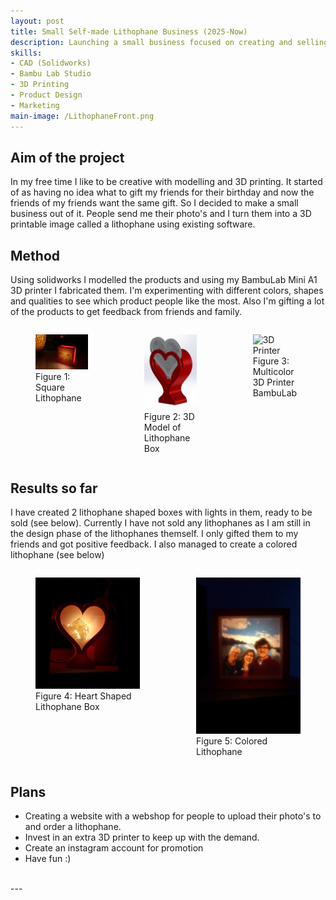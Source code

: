 ```yaml
---
layout: post
title: Small Self-made Lithophane Business (2025-Now)
description: Launching a small business focused on creating and selling personalized lithophanes (3D printed photos) in self-made lightboxes. I 3D print customers’ favorite photos, turning them into unique illuminated gifts.
skills: 
- CAD (Solidworks)
- Bambu Lab Studio
- 3D Printing
- Product Design
- Marketing
main-image: /LithophaneFront.png
---
```


## Aim of the project
In my free time I like to be creative with modelling and 3D printing. It started of as having no idea what to gift my friends for their birthday and now the friends of my friends want the same gift. So I decided to make a small business out of it. People send me their photo's and I turn them into a 3D printable image called a lithophane using existing software. 

## Method
Using solidworks I modelled the products and using my BambuLab Mini A1 3D printer I fabricated them. I'm experimenting with different colors, shapes and qualities to see which product people like the most. Also I'm gifting a lot of the products to get feedback from friends and family. 

<div style="display: flex; gap: 10px; justify-content: center; align-items: flex-start;">

  <figure>
  <img src="/_projects/03_Lithophane/Lithophane.jpg" alt="Square Lithophane" width="300">
  <figcaption>Figure 1: Square Lithophane  </figcaption>
  </figure>

  <figure>
  <img src="/_projects/03_Lithophane/Solidworks.jpg" alt="3D Model of Lithophane Box" width="300">
  <figcaption>Figure 2: 3D Model of Lithophane Box  </figcaption>
  </figure>
  
  <figure>
  <img src="/_projects/03_Lithophane/JTW08063.jpg" alt="3D Printer" width="300">
  <figcaption>Figure 3: Multicolor 3D Printer BambuLab  </figcaption>
  </figure>
  
</div>

## Results so far
I have created 2 lithophane shaped boxes with lights in them, ready to be sold (see below). Currently I have not sold any lithophanes as I am still in the design phase of the lithophanes themself. I only gifted them to my friends and got positive feedback. I also managed to create a colored lithophane (see below)
<div style="display: flex; gap: 10px; justify-content: center; align-items: flex-start;">


  <figure>
  <img src="/_projects/03_Lithophane/Heart.png" alt="Heart Shaped Lithophane Box" width="300">
  <figcaption>Figure 4: Heart Shaped Lithophane Box  </figcaption>
  </figure>

  <figure>
  <img src="/_projects/03_Lithophane/Color.jpg" alt="Colored Lithophane" width="300">
  <figcaption>Figure 5: Colored Lithophane  </figcaption>
  </figure>
  
</div>

## Plans
- Creating a website with a webshop for people to upload their photo's to and order a lithophane.
- Invest in an extra 3D printer to keep up with the demand.
- Create an instagram account for promotion
- Have fun :)
<br>
---

